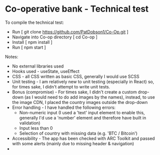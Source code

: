 # Co-operative bank -  Technical test

To compile the technical test:

 - Run [ git clone https://github.com/PatDobson1/Co-Op.git ]
 - Navigate into Co-op directory [ cd Co-op ]
 - Install [ npm install ]
 - Run [ npm start ]

 Notes:

  - No external libraries used
  - Hooks used - useState, useEffect
  - CSS - all CSS written as basic CSS, generally I would use SCSS
  - Unit testing - I am relatively new to unit testing (especially in React) so, for times sake, I didn't attempt to write unit tests.
  - Bonus (compromise) - For times sake, I didn't create a custom drop-down (as I would need to do add images by the names), instead, to use the image CDN, I placed the country images outside the drop-down
  - Error handling - I have handled the following errors:
    - Non-numeric input (I used a 'text' input element to enable this, generally I'd use a 'number' element and therefore have built in validation)
    - Input less than 0
    - Selection of country with missing data (e.g. 'BTC / Bitcoin')
  - Accessibility -  The app has been checked with ARC Toolkit and passed with some alerts (mainly due to missing header & navigation)
  -
